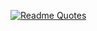 [![Readme Quotes](https://quotes-github-readme.vercel.app/api?type=horizontal&theme=light?quote=%D0%90%D0%BB%D0%B3%D0%BE%D1%80%D0%B8%D1%82%D0%BC%D1%8B%20-%20%D0%B2%D0%B5%D1%89%D1%8C%2C%20%D0%BA%D0%BE%D1%82%D0%BE%D1%80%D0%B0%D1%8F%20%D0%BF%D0%BE%D0%BA%D0%B0%D0%B7%D1%8B%D0%B2%D0%B0%D0%B5%D1%82%20%D0%BD%D0%B0%D0%BC%2C%20%D1%87%D1%82%D0%BE%20%D0%B4%D0%B5%D0%BB%D0%B0%D1%82%D1%8C%2C%20%D1%87%D1%82%D0%BE%D0%B1%D1%8B%20%D0%BD%D0%B8%D1%87%D0%B5%D0%B3%D0%BE%20%D0%BD%D0%B5%20%D0%B4%D0%B5%D0%BB%D0%B0%D1%82%D1%8C.%0A?author=%D0%9F%D0%B0%D0%BD%D0%BE%D1%81%20%D0%9B%D1%83%D1%80%D0%B8%D0%B4%D0%B0%D1%81)](https://github.com/piyushsuthar/github-readme-quotes)
